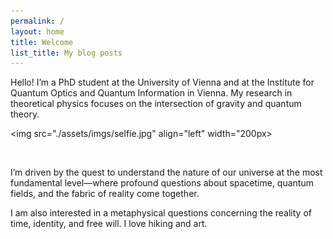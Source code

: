 ```yaml
---
permalink: /
layout: home
title: Welcome
list_title: My blog posts
---
```



Hello! I’m a PhD student at the University of Vienna and at the Institute for Quantum Optics and Quantum Information in Vienna. My research in theoretical physics focuses on the intersection of gravity and quantum theory. 

<img src="./assets/imgs/selfie.jpg" align="left" width="200px>

<br clear="left"/>

I’m driven by the quest to understand the nature of our universe at the most fundamental level—where profound questions about spacetime, quantum fields, and the fabric of reality come together.

I am also interested in a metaphysical questions concerning the reality of time, identity, and free will. I love hiking and art. 





